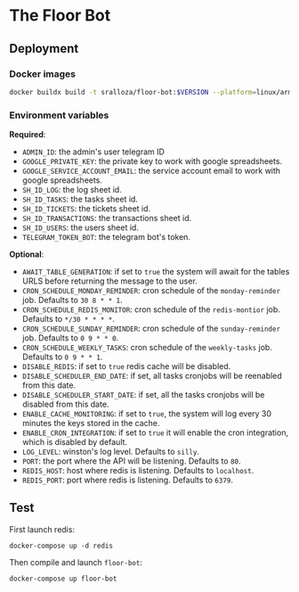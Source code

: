 # The Floor Bot

## Deployment

### Docker images

```bash
docker buildx build -t sralloza/floor-bot:$VERSION --platform=linux/arm/v7,linux/amd64 --push .
```

### Environment variables

**Required**:

- `ADMIN_ID`: the admin's user telegram ID
- `GOOGLE_PRIVATE_KEY`: the private key to work with google spreadsheets.
- `GOOGLE_SERVICE_ACCOUNT_EMAIL`: the service account email to work with google spreadsheets.
- `SH_ID_LOG`: the log sheet id.
- `SH_ID_TASKS`: the tasks sheet id.
- `SH_ID_TICKETS`: the tickets sheet id.
- `SH_ID_TRANSACTIONS`: the transactions sheet id.
- `SH_ID_USERS`: the users sheet id.
- `TELEGRAM_TOKEN_BOT`: the telegram bot's token.

**Optional**:

- `AWAIT_TABLE_GENERATION`: if set to `true` the system will await for the tables URLS before returning the message to the user.
- `CRON_SCHEDULE_MONDAY_REMINDER`: cron schedule of the `monday-reminder` job. Defaults to `30 8 * * 1`.
- `CRON_SCHEDULE_REDIS_MONITOR`: cron schedule of the `redis-montior` job. Defaults to  `*/30 * * * *`.
- `CRON_SCHEDULE_SUNDAY_REMINDER`: cron schedule of the `sunday-reminder` job. Defaults to `0 9 * * 0`.
- `CRON_SCHEDULE_WEEKLY_TASKS`: cron schedule of the `weekly-tasks` job. Defaults to  `0 9 * * 1`.
- `DISABLE_REDIS`: if set to `true` redis cache will be disabled.
- `DISABLE_SCHEDULER_END_DATE`: if set, all tasks cronjobs will be reenabled from this date.
- `DISABLE_SCHEDULER_START_DATE`: if set, all the tasks cronjobs will be disabled from this date.
- `ENABLE_CACHE_MONITORING`: if set to `true`, the system will log every 30 minutes the keys stored in the cache.
- `ENABLE_CRON_INTEGRATION`: if set to `true` it will enable the cron integration, which is disabled by default.
- `LOG_LEVEL`: winston's log level. Defaults to `silly`.
- `PORT`: the port where the API will be listening. Defaults to `80`.
- `REDIS_HOST`: host where redis is listening. Defaults to `localhost`.
- `REDIS_PORT`: port where redis is listening. Defaults to  `6379`.

## Test

First launch redis:

```shell
docker-compose up -d redis
```

Then compile and launch `floor-bot`:

```shell
docker-compose up floor-bot
```
